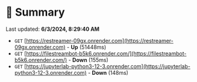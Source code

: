 # 📖 Summary
Last updated: **6/3/2024, 8:29:40 AM**

- `GET` [https://restreamer-09gx.onrender.com](https://restreamer-09gx.onrender.com) - **Up** (51448ms)
- `GET` [https://filestreambot-b5k6.onrender.com/](https://filestreambot-b5k6.onrender.com/) - **Down** (155ms)
- `GET` [https://jupyterlab-python3-12-3.onrender.com](https://jupyterlab-python3-12-3.onrender.com) - **Down** (148ms)

